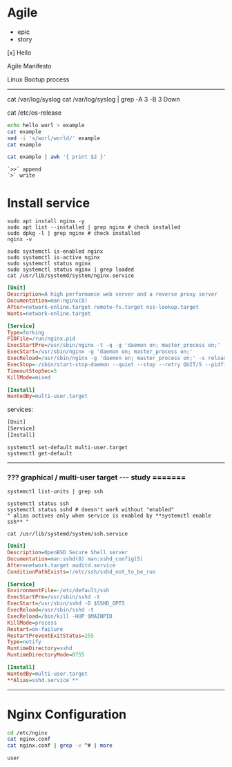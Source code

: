 # Agile

- epic
- story

[x] Hello

Agile Manifesto

Linux Bootup process

---

cat /var/log/syslog
cat /var/log/syslog | grep -A 3 -B 3 Down

cat /etc/os-release

```bash
echo hello worl > example
cat example
sed -i 's/worl/world/' example
cat example

cat example | awk '{ print $2 }'
```

```
`>>` append
`>` write
```

# Install service

```
sudo apt install nginx -y
sudo apt list --installed | grep nginx # check installed
sudo dpkg -l | grep nginx # check installed
nginx -v

sudo systemctl is-enabled nginx
sudo systemctl is-active nginx
sudo systemctl status nginx
sudo systemctl status nginx | grep loaded
cat /usr/lib/systemd/system/nginx.service
```

```ini
[Unit]
Description=A high performance web server and a reverse proxy server
Documentation=man:nginx(8)
After=network-online.target remote-fs.target nss-lookup.target
Wants=network-online.target

[Service]
Type=forking
PIDFile=/run/nginx.pid
ExecStartPre=/usr/sbin/nginx -t -q -g 'daemon on; master_process on;'
ExecStart=/usr/sbin/nginx -g 'daemon on; master_process on;'
ExecReload=/usr/sbin/nginx -g 'daemon on; master_process on;' -s reload
ExecStop=-/sbin/start-stop-daemon --quiet --stop --retry QUIT/5 --pidfile /run/nginx.pid
TimeoutStopSec=5
KillMode=mixed

[Install]
WantedBy=multi-user.target
```

services:

```bash
[Unit]
[Service]
[Install]
```

```
systemctl set-default multi-user.target
systemctl get-default
```

---

### ??? graphical / multi-user target --- study =======

`systemctl list-units | grep ssh`

```
systemctl status ssh
systemctl status sshd # doesn't work without "enabled"
" alias actives only when service is enabled by **systemctl enable ssh** "
```

```
cat /usr/lib/systemd/system/ssh.service
```

```ini
[Unit]
Description=OpenBSD Secure Shell server
Documentation=man:sshd(8) man:sshd_config(5)
After=network.target auditd.service
ConditionPathExists=!/etc/ssh/sshd_not_to_be_run

[Service]
EnvironmentFile=-/etc/default/ssh
ExecStartPre=/usr/sbin/sshd -t
ExecStart=/usr/sbin/sshd -D $SSHD_OPTS
ExecReload=/usr/sbin/sshd -t
ExecReload=/bin/kill -HUP $MAINPID
KillMode=process
Restart=on-failure
RestartPreventExitStatus=255
Type=notify
RuntimeDirectory=sshd
RuntimeDirectoryMode=0755

[Install]
WantedBy=multi-user.target
**Alias=sshd.service`**
```

---

# Nginx Configuration

```bash
cd /etc/nginx
cat nginx.conf
cat nginx.conf | grep -v ^# | more
```

```
user

```
